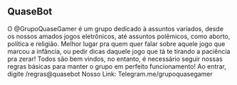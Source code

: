 ## QuaseBot


O @GrupoQuaseGamer é um grupo dedicado à assuntos variados, desde os nossos amados jogos eletrônicos, até assuntos polêmicos, como aborto, política e religião.
Melhor lugar pra quem quer falar sobre aquele jogo que marcou a infância, ou pedir dicas daquele jogo que tá te tirando a paciência pra zerar!
Todos são bem vindos, no entanto, é necessário seguir nossas regras básicas para manter o grupo em perfeito funcionamento! Ao entrar, digite /regras@quasebot
Nosso Link: Telegram.me/grupoquasegamer
